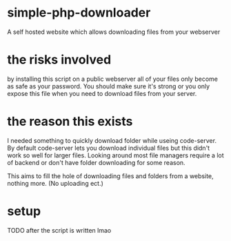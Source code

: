 # simple-php-downloader
A self hosted website which allows downloading files from your webserver

# the risks involved
by installing this script on a public webserver all of your files only become as safe as your password.
You should make sure it's strong or you only expose this file when you need to download files from your server.

# the reason this exists
I needed something to quickly download folder while useing code-server.
By default code-server lets you download individual files but this didn't work so well for larger files.
Looking around most file managers require a lot of backend or don't have folder downloading for some reason.

This aims to fill the hole of downloading files and folders from a website, nothing more. (No uploading ect.)

# setup
TODO after the script is written lmao
